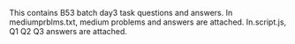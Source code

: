 This contains B53 batch day3 task questions and answers.
In mediumprblms.txt, medium problems and answers are attached.
In.script.js, Q1 Q2 Q3 answers are attached. 
